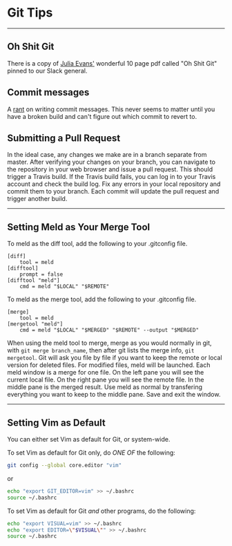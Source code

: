 # Git Tips 

---

## Oh Shit Git

There is a copy of [Julia Evans'](https://jvns.ca/) wonderful 10 page pdf called "Oh Shit Git" pinned to our Slack general.

## Commit messages

A [rant](https://juffalow.com/other/write-good-git-commit-message) on writing commit messages. This never seems to matter until you have a broken build and can't figure out which commit to revert to.

## Submitting a Pull Request

In the ideal case, any changes we make are in a branch separate from master. After verifying your changes on your branch, you can navigate to the repository in your web browser and issue a pull request.
This should trigger a Travis build. If the Travis build fails, you can log in to your Travis account and check the build log. Fix any errors in your local repository and commit them to your branch. Each commit will update the pull request and trigger another build.

---

## Setting Meld as Your Merge Tool

To meld as the diff tool, add the following to your .gitconfig file.

```
[diff]
    tool = meld
[difftool]
    prompt = false
[difftool "meld"]
    cmd = meld "$LOCAL" "$REMOTE"
```

To meld as the merge tool, add the following to your .gitconfig file.

```
[merge]
    tool = meld
[mergetool "meld"]
    cmd = meld "$LOCAL" "$MERGED" "$REMOTE" --output "$MERGED"
```

When using the meld tool to merge, merge as you would normally in git, with `git merge branch_name`, then after git lists the merge info, `git mergetool`. Git will ask you file by file if you want to keep the remote or local version for deleted files. For modified files, meld will be launched. Each meld window is a merge for one file. On the left pane you will see the current local file. On the right pane you will see the remote file. In the middle pane is the merged result. Use meld as normal by transfering everything you want to keep to the middle pane. Save and exit the window.

---

## Setting Vim as Default

You can either set Vim as default for Git, or system-wide.

To set Vim as default for Git only, do *ONE OF* the following:

```bash
git config --global core.editor "vim"
```

or

```bash
echo "export GIT_EDITOR=vim" >> ~/.bashrc
source ~/.bashrc
```

To set Vim as default for Git _and_ other programs, do the following:

```bash
echo "export VISUAL=vim" >> ~/.bashrc
echo "export EDITOR=\"$VISUAL\"" >> ~/.bashrc
source ~/.bashrc
```
